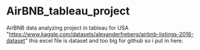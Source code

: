 # AirBNB_tableau_project
AirBNB data analyzing project in tableau for USA
"https://www.kaggle.com/datasets/alexanderfreberg/airbnb-listings-2016-dataset"       this excel file is dataset and too big for github so i put in here. 
